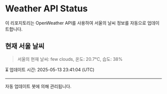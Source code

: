 
# Weather API Status

이 리포지토리는 OpenWeather API를 사용하여 서울의 날씨 정보를 자동으로 업데이트합니다.

## 현재 서울 날씨
> 서울의 현재 날씨: few clouds, 온도: 20.7°C, 습도: 38%

⏳ 업데이트 시간: 2025-05-13 23:41:04 (UTC)

---
자동 업데이트 봇에 의해 관리됩니다.
